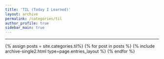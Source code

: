 ```yaml
---
title: 'TIL (Today I Learned)'
layout: archive
permalink: /categories/til
author_profile: true
sidebar_main: true
---
```


<!-- 공백이 포함되어 있는 카테고리 이름의 경우 site.categories.['a b c'] 이런식으로! -->

---

{% assign posts = site.categories.til%}
{% for post in posts %} {% include archive-single2.html type=page.entries_layout %} {% endfor %}
